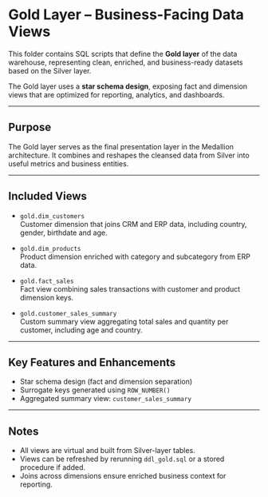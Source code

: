 # Gold Layer – Business-Facing Data Views

This folder contains SQL scripts that define the **Gold layer** of the data warehouse, representing clean, enriched, and business-ready datasets based on the Silver layer.

The Gold layer uses a **star schema design**, exposing fact and dimension views that are optimized for reporting, analytics, and dashboards.

---

## Purpose

The Gold layer serves as the final presentation layer in the Medallion architecture. It combines and reshapes the cleansed data from Silver into useful metrics and business entities.

---

## Included Views

- `gold.dim_customers`  
  Customer dimension that joins CRM and ERP data, including country, gender, birthdate and age.

- `gold.dim_products`  
  Product dimension enriched with category and subcategory from ERP data.

- `gold.fact_sales`  
  Fact view combining sales transactions with customer and product dimension keys.

- `gold.customer_sales_summary`  
  Custom summary view aggregating total sales and quantity per customer, including age and country.

---

## Key Features and Enhancements

- Star schema design (fact and dimension separation)
- Surrogate keys generated using `ROW_NUMBER()`
- Aggregated summary view: `customer_sales_summary`

---

## Notes

- All views are virtual and built from Silver-layer tables.
- Views can be refreshed by rerunning `ddl_gold.sql` or a stored procedure if added.
- Joins across dimensions ensure enriched business context for reporting.

